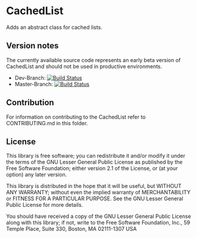 CachedList
===============================

Adds an abstract class for cached lists.

Version notes
-------------

The currently available source code represents an early beta version of CachedList and should not be used in productive environments.

* Dev-Branch: [![Build Status](https://travis-ci.org/frmwrk123/CachedList.png?branch=dev)](https://travis-ci.org/frmwrk123/CachedList)
* Master-Branch: [![Build Status](https://travis-ci.org/frmwrk123/CachedList.png?branch=master)](https://travis-ci.org/frmwrk123/CachedList)

Contribution
------------

For information on contributing to the CachedList refer to CONTRIBUTING.md in this folder.

License
-------

This library is free software; you can redistribute it and/or
modify it under the terms of the GNU Lesser General Public License
as published by the Free Software Foundation; either version 2.1
of the License, or (at your option) any later version.

This library is distributed in the hope that it will be useful,
but WITHOUT ANY WARRANTY; without even the implied warranty of
MERCHANTABILITY or FITNESS FOR A PARTICULAR PURPOSE. See the GNU
Lesser General Public License for more details.

You should have received a copy of the GNU Lesser General Public
License along with this library; if not, write to the Free Software
Foundation, Inc., 59 Temple Place, Suite 330, Boston, MA 02111-1307 USA